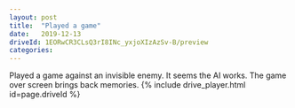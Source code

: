 ```yaml
---
layout: post
title:  "Played a game"
date:   2019-12-13
driveId: 1EORwCR3CLsQ3rI8INc_yxjoXIzAzSv-B/preview
categories:
---
```

Played a game against an invisible enemy. It seems the AI works. The game over screen brings back memories.
{% include drive_player.html id=page.driveId %}
